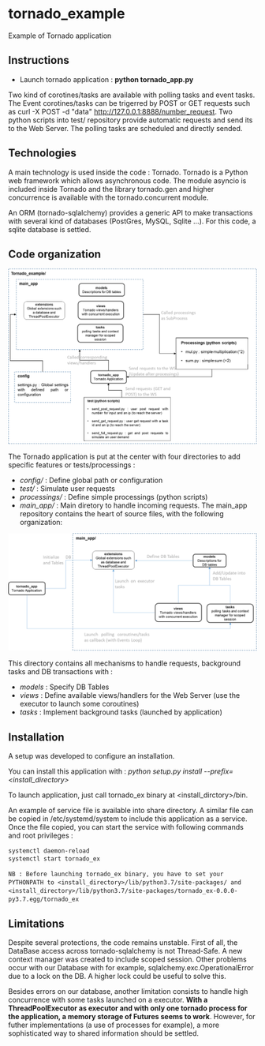 # tornado_example

Example of Tornado application

## Instructions

* Launch tornado application : **python tornado_app.py**

Two kind of corotines/tasks are available with polling tasks and event tasks. The Event corotines/tasks can be trigerred by POST or GET requests such as curl -X POST -d "data" http://127.0.0.1:8888/number_request. Two python scripts into test/ repository provide automatic requests and send its to the Web Server. The polling tasks are scheduled and directly sended.


## Technologies

A main technology is used inside the code : Tornado. Tornado is a Python web framework which allows asynchronous code. The module asyncio is included inside Tornado and the library tornado.gen and higher concurrence is available with the tornado.concurrent module.

An ORM (tornado-sqlalchemy) provides a generic API to make transactions with several kind of databases (PostGres, MySQL, Sqlite ...). For this code, a sqlite database is settled.

## Code organization

![Tornado directory : ](./img/Rep_Tornado.png "Tornado directory/")


The Tornado application is put at the center with four directories to add specific features or tests/processings :
* *config/* : Define global path or configuration
* *test/* : Simulate user requests
* *processings/* : Define simple processings (python scripts)
* *main_app/* : Main diretory to handle incoming requests.
The main_app repository contains the heart of source files, with the following organization:


![MainApp directory : ](./img/Rep_mainApp.png "MainApp directory/")

This directory contains all mechanisms to handle requests, background tasks and DB transactions with :
* *models* : Specify DB Tables
* *views* : Define available views/handlers for the Web Server (use the executor to launch some coroutines)
* *tasks* : Implement background tasks (launched by application)


## Installation

A setup was developed to configure an installation.

You can install this application with : *python setup.py install --prefix=<install_directory>*

To launch application, just call tornado_ex binary at <install_dirctory>/bin.

An example of service file is available into share directory. A similar file can be copied in /etc/systemd/system to include this application as a service.
Once the file copied, you can start the service with following commands and root privileges :
```
systemctl daemon-reload
systemctl start tornado_ex
```

`
NB : Before launching tornado_ex binary, you have to set your PYTHONPATH to <install_directory>/lib/python3.7/site-packages/ and <install_directory>/lib/python3.7/site-packages/tornado_ex-0.0.0-py3.7.egg/tornado_ex
`

## Limitations
Despite several protections, the code remains unstable. First of all, the DataBase access across tornado-sqlalchemy is not Thread-Safe. A new context manager was created to include scoped session. Other problems occur with our Database with for example, sqlalchemy.exc.OperationalError due to a lock on the DB. A higher lock could be useful to solve this.

Besides errors on our database, another limitation consists to handle high concurrence with some tasks launched on a executor. **With a ThreadPoolExecutor as executor and with only one tornado process for the application, a memory storage of Futures seems to work**. However, for futher implementations (a use of processes for example), a more sophisticated way to shared information should be settled.   
